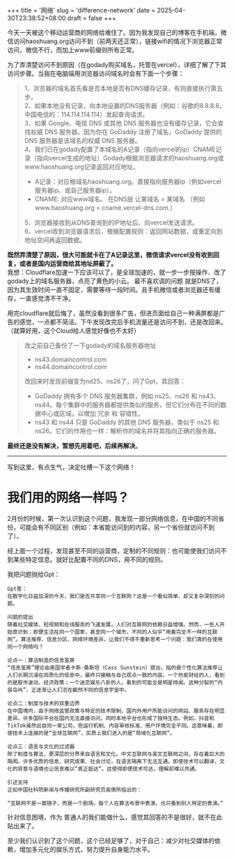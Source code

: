 +++
title = '网络'
slug = 'difference-network'
date = 2025-04-30T23:38:52+08:00
draft = false
+++

今天一天被这个移动运营商的网络给难住了。因为我发现自己的博客在手机端，微信访问haoshuang.org访问不到（前两天还正常），链接wifi的情况下浏览器正常访问，微信不行，而加上www前缀则所有正常。

为了弄清楚访问不到原因（在godady购买域名，托管在vercel），详细了解了下其访问步骤。当我在电脑端用浏览器访问域名时会有下面一个步骤：
> 1、浏览器的域名首先看是否本地是否有DNS缓存记录，有则直接执行第五步。  
> 2、如果本地没有记录，向本地设置的DNS服务器（例如：谷歌的8.8.8.8，中国电信的：114.114.114.114）发起查询请求。    
> 3、如果 Google、电信 DNS 或其他 DNS 服务器也没有缓存记录，它会查找权威 DNS 服务器。因为你在 GoDaddy 注册了域名，GoDaddy 提供的 DNS 服务器是该域名的权威 DNS 服务器。  
> 4、我们已在godady配置了本域名的A记录（指向vercel的ip）CNAME记录（指向vercel生成的地址）Godady根据浏览器请求的haoshuang.org或www.haoshuang.org记录返回对应地址。
>    - A记录：对应根域名haoshuang.org。直接指向服务器Ip（例如vercel服务器ip、或自己服务器ip）。
>    - CNAME: 对应www域名。 在DNS层 让某域名 = 某域名 （例如www.haoshuang.org = cname.vercel-dns.com.）  
> 
> 5、浏览器接收到从DNS查询到的IP地址后、向vercel发送请求。  
> 6、vercel收到浏览器请求后，根据配置规则：返回网站数据，或重定向到地址空间再返回数据。


**既然弄清楚了原因，很大可能就卡在了A记录这里，微信请求vercel没有收到回复，或者是国内运营商给其地址屏蔽了。**  
我想：Cloudflare加速一下应该可以了，是全球加速的，就一步一步按操作、改了godady上的域名服务器，点亮了黄色的小云。
最不喜欢调的问题 就是DNS了，因为其生效时间一直不固定，需要等待一段时间。且手机微信或者浏览器还有缓存，一直感觉清不干净。

用完cloudflare就后悔了，虽然没看到很多广告，但进页面给自己一种满屏都是广告的感觉，一点都不简洁。下午发现改完后手机流量还是访问不到，还是改回来。（就算好用，这个Cloud给人感觉好像也不太好）
> 改之前自己备份了一下godady的域名服务器地址  
> - ns43.domaincontrol.com  
> - ns44.domaincontrol.com  
> 
> 改回来时发现前缀变为nd25、ns26了，问了Gpt，其回答：  
>   - GoDaddy 拥有多个 DNS 服务器集群，例如 ns25、ns26 和 ns43、ns44。每个集群中的服务器都提供类似的服务，但它们分布在不同的数据中心或区域，以增加 冗余 和 容错性。
>   - ns43 和 ns44 只是 GoDaddy 的其他 DNS 服务器，类似于 ns25 和 ns26。它们的作用也一样：解析你的域名并将其指向正确的服务器。

**最终还是没有解决，暂想先用着吧，后续再解决**。  

---

写到这里，有点生气，决定吐槽一下这个网络！
# 我们用的网络一样吗？
2月份的时候，第一次认识到这个问题，我发现一部分网络信息，在中国的不同省份，可能会有不同区别（例如：本省能访问到的内容，另一个省份就访问不到了）。  

经上面一个过程，发现甚至不同的运营商，定制的不同规则：也可能使我们访问不到某些特定信息。就好比配置不同的DNS，用不同的规则。

我把问题抛给Gpt：

``` 
Gpt答：
在数字化日益加深的今天，我们是否共享同一个互联网？这是一个看似简单、却又复杂深刻的问题。

问题的提出
随着社交媒体、短视频和在线服务的飞速发展，人们对互联网的依赖日益增强。然而，一些人开始意识到：即便生活在同一个国家，甚至同一个城市，不同的人似乎“用着完全不一样的互联网”。算法推荐、信息分区、网络环境差异，让我们不得不重新思考一个问题：我们真的在使用同一个网络吗？

论点一：算法制造的信息茧房
“信息茧房”理论由美国学者卡斯·桑斯坦（Cass Sunstein）提出，指的是个性化算法推荐让人们长期沉浸在同质化的信息中，最终只接触与自己观点一致的内容。一个热爱财经的人，看到的是股市波动、经济政策；一个迷恋娱乐八卦的人，看到的可能全是明星绯闻。这种分裂的“内容岛屿”，正逐渐让人们活在截然不同的信息宇宙中。

论点二：制度与技术的双重边界
在中国境内，由于网络监管政策与特定的技术限制，国内外用户所能访问的网站、服务存在明显差异。许多国际平台在国内无法直接访问，同时本地平台也形成了独特生态。例如，抖音和TikTok虽然出自同一家公司，但运行机制、内容审核标准、用户环境完全不同。这意味着，即使技术上连接的是“全球互联网”，实质上我们进入的是“局域化互联网”。

论点三：语言与文化的过滤器
除了制度与算法，更深层的分界来自语言和文化。中文互联网与英文互联网之间，存在着巨大的隔阂。许多优质的信息、研究成果、社会讨论，在语言隔离下无法互通。即使技术可以翻译，文化的背景与语境也让信息难以“真正抵达”。这使得即便技术可达，理解却难以共通。

引述支持
正如中国社科院新闻与传播研究所副研究员高倩所指出的：

“互联网不是一面镜子，而是一个剧场。每个人在算法布景中表演，也只看到别人特定的表演。”   
```


针对信息困境，作为 普通人的我们能做什么，感觉其回答的不是很好，就不在此贴出来了。

至少我们认识到了这个问题，这个已经足够了，对于自己：减少对社交媒体的依赖，增加多元化的娱乐方式，努力提升自身能力水平。



